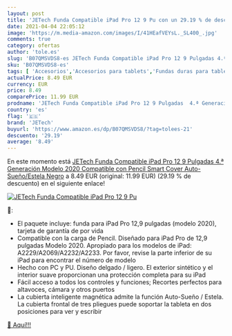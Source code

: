 ```yaml
---
layout: post
title: 'JETech Funda Compatible iPad Pro 12 9 Pu con un 29.19 % de descuento'
date: 2021-04-04 22:05:12
image: 'https://m.media-amazon.com/images/I/41HEafVEYsL._SL400_.jpg'
comments: true
category: ofertas
author: 'tole.es'
slug: 'B07QMSVDS8-es JETech Funda Compatible iPad Pro 12 9 Pulgadas 4.ª...'
sku: 'B07QMSVDS8-es'
tags: [ 'Accesorios','Accesorios para tablets','Fundas duras para tablets','Fundas para tablets','Informática','ipad','jetech', ]
actualPrice: 8.49 EUR
currency: EUR
price: 8.49
comparePrice: 11.99 EUR
prodname: 'JETech Funda Compatible iPad Pro 12 9 Pulgadas  4.ª Generación  Modelo 2020   Compatible con Pencil  Smart Cover Auto-Sueño/Estela  Negro'
country: 'es'
flag: '🇪🇸'
brand: 'JETech'
buyurl: 'https://www.amazon.es/dp/B07QMSVDS8/?tag=tolees-21'
descuento: '29.19'
average: '8.49'
---
```


En este momento está [JETech Funda Compatible iPad Pro 12 9 Pulgadas  4.ª Generación  Modelo 2020   Compatible con Pencil  Smart Cover Auto-Sueño/Estela  Negro](https://www.amazon.es/dp/B07QMSVDS8/?tag=tolees-21) a 8.49 EUR (original: 11.99 EUR) (29.19 %  de descuento) en el siguiente enlace!

[![JETech Funda Compatible iPad Pro 12 9 Pu](https://m.media-amazon.com/images/I/41HEafVEYsL._SL400_.jpg)](https://www.amazon.es/dp/B07QMSVDS8/?tag=tolees-21)

🔎:

- El paquete incluye: funda para iPad Pro 12,9 pulgadas (modelo 2020), tarjeta de garantía de por vida
- Compatible con la carga de Pencil. Diseñado para iPad Pro de 12,9 pulgadas Modelo 2020. Apropiado para los modelos de iPad: A2229/A2069/A2232/A2233. Por favor, revise la parte inferior de su iPad para encontrar el número de modelo
- Hecho con PC y PU. Diseño delgado / ligero. El exterior sintético y el interior suave proporcionan una protección completa para su iPad
- Fácil acceso a todos los controles y funciones; Recortes perfectos para altavoces, cámara y otros puertos
- La cubierta inteligente magnética admite la función Auto-Sueño / Estela. La cubierta frontal de tres pliegues puede soportar la tableta en dos posiciones para ver y escribir

[🛒 Aquí!!!](https://www.amazon.es/dp/B07QMSVDS8/?tag=tolees-21)
